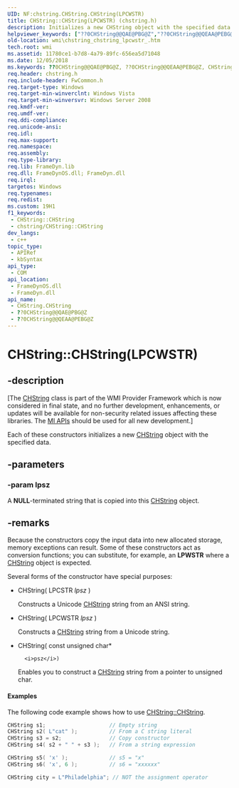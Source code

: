 ```yaml
---
UID: NF:chstring.CHString.CHString(LPCWSTR)
title: CHString::CHString(LPCWSTR) (chstring.h)
description: Initializes a new CHString object with the specified data.
helpviewer_keywords: ["??0CHString@@QAE@PBG@Z","??0CHString@@QEAA@PEBG@Z","CHString","CHString constructor [Windows Management Instrumentation]","CHString constructor [Windows Management Instrumentation]","CHString interface","CHString interface [Windows Management Instrumentation]","CHString constructor","CHString.CHString","CHString.CHString(LPCWSTR)","CHString::CHString","CHString::CHString(LPCWSTR)","chstring/CHString::CHString","wmi.chstring_chstring_lpcwstr_"]
old-location: wmi\chstring_chstring_lpcwstr_.htm
tech.root: wmi
ms.assetid: 11780ce1-b7d8-4a79-89fc-656ea5d71048
ms.date: 12/05/2018
ms.keywords: ??0CHString@@QAE@PBG@Z, ??0CHString@@QEAA@PEBG@Z, CHString, CHString constructor [Windows Management Instrumentation], CHString constructor [Windows Management Instrumentation],CHString interface, CHString interface [Windows Management Instrumentation],CHString constructor, CHString.CHString, CHString.CHString(LPCWSTR), CHString::CHString, CHString::CHString(LPCWSTR), chstring/CHString::CHString, wmi.chstring_chstring_lpcwstr_
req.header: chstring.h
req.include-header: FwCommon.h
req.target-type: Windows
req.target-min-winverclnt: Windows Vista
req.target-min-winversvr: Windows Server 2008
req.kmdf-ver: 
req.umdf-ver: 
req.ddi-compliance: 
req.unicode-ansi: 
req.idl: 
req.max-support: 
req.namespace: 
req.assembly: 
req.type-library: 
req.lib: FrameDyn.lib
req.dll: FrameDynOS.dll; FrameDyn.dll
req.irql: 
targetos: Windows
req.typenames: 
req.redist: 
ms.custom: 19H1
f1_keywords:
 - CHString::CHString
 - chstring/CHString::CHString
dev_langs:
 - c++
topic_type:
 - APIRef
 - kbSyntax
api_type:
 - COM
api_location:
 - FrameDynOS.dll
 - FrameDyn.dll
api_name:
 - CHString.CHString
 - ??0CHString@@QAE@PBG@Z
 - ??0CHString@@QEAA@PEBG@Z
---
```


# CHString::CHString(LPCWSTR)


## -description

<p class="CCE_Message">[The <a href="https://docs.microsoft.com/windows/desktop/WmiSdk/chstring">CHString</a> class 
    is part of the WMI Provider Framework which is now considered in final state, and no further development, 
    enhancements, or updates will be available for non-security related issues affecting these libraries. The 
    <a href="https://docs.microsoft.com/previous-versions/windows/desktop/wmi_v2/windows-management-infrastructure">MI APIs</a> should be used for all new 
    development.]

Each of these constructors initializes a new <a href="https://docs.microsoft.com/windows/desktop/WmiSdk/chstring">CHString</a> object with the specified data.

## -parameters

### -param lpsz

A <b>NULL</b>-terminated string that is copied into this <a href="https://docs.microsoft.com/windows/desktop/WmiSdk/chstring">CHString</a> object.

## -remarks

Because the constructors copy the input data into new allocated storage, memory exceptions can result. Some of these constructors act as conversion functions; you can substitute, for example, an <b>LPWSTR</b> where a <a href="https://docs.microsoft.com/windows/desktop/WmiSdk/chstring">CHString</a> object is expected.

Several forms of the constructor have special purposes:

<ul>
<li>
CHString( LPCSTR
      <i>lpsz</i> )

Constructs a Unicode <a href="https://docs.microsoft.com/windows/desktop/WmiSdk/chstring">CHString</a> string from an ANSI string.

</li>
<li>
CHString( LPCWSTR
      <i>lpsz</i> )

Constructs a <a href="https://docs.microsoft.com/windows/desktop/WmiSdk/chstring">CHString</a> string from a Unicode string.

</li>
<li>
CHString( const unsigned char*
      
      <i>psz</i>)

Enables you to construct a <a href="https://docs.microsoft.com/windows/desktop/WmiSdk/chstring">CHString</a> string from a pointer to unsigned char.

</li>
</ul>

#### Examples

The following code example shows how to use <a href="https://docs.microsoft.com/windows/desktop/api/chstring/nf-chstring-chstring-chstring(constchstring_)">CHString::CHString</a>.


```cpp
CHString s1;                    // Empty string
CHString s2( L"cat" );          // From a C string literal
CHString s3 = s2;               // Copy constructor
CHString s4( s2 + " " + s3 );   // From a string expression

CHString s5( 'x' );             // s5 = "x"
CHString s6( 'x', 6 );          // s6 = "xxxxxx"

CHString city = L"Philadelphia"; // NOT the assignment operator
```

